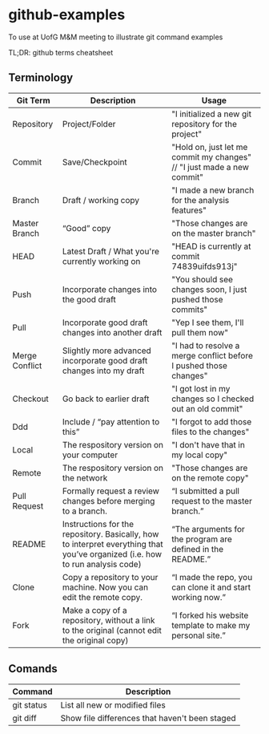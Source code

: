 # github-examples
To use at UofG M&amp;M meeting to illustrate git command examples


TL;DR: github terms cheatsheet

## Terminology
| Git Term | Description | Usage | 
| --- | --- | --- |
| Repository | Project/Folder | "I initialized a new git repository for the project" |
| Commit | Save/Checkpoint | "Hold on, just let me commit my changes" // "I just made a new commit" |
| Branch |	Draft / working copy | "I made a new branch for the analysis features" |
| Master Branch |	“Good” copy | "Those changes are on the master branch" |
| HEAD | Latest Draft / What you're currently working on | "HEAD is currently at commit 74839uifds913j" | 
| Push |	Incorporate changes into the good draft | "You should see changes soon, I just pushed those commits" |
| Pull | Incorporate good draft changes into another draft | "Yep I see them, I'll pull them now" |
| Merge Conflict | Slightly more advanced incorporate good draft changes into my draft | "I had to resolve a merge conflict before I pushed those changes" |
| Checkout | Go back to earlier draft | "I got lost in my changes so I checked out an old commit" |
| Ddd |	Include / “pay attention to this” | "I forgot to add those files to the changes" |
| Local |	The respository version on your computer | "I don't have that in my local copy" | 
| Remote | The respository version on the network | "Those changes are on the remote copy" |
| Pull Request | Formally request a review changes before merging to a branch.| “I submitted a pull request to the master branch.” |
| README | Instructions for the repository. Basically, how to interpret everything that you’ve organized (i.e. how to run analysis code) | “The arguments for the program are defined in the README.” |
| Clone | Copy a repository to your machine. Now you can edit the remote copy. | “I made the repo, you can clone it and start working now.” |
| Fork | Make a copy of a repository, without a link to the original (cannot edit the original copy) |“I forked his website template to make my personal site.” |

## Comands
| Command | Description |
| --- | --- |
| git status | List all new or modified files |
| git diff | Show file differences that haven't been staged |
